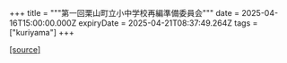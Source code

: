 +++
title = """第一回栗山町立小中学校再編準備委員会"""
date = 2025-04-16T15:00:00.000Z
expiryDate = 2025-04-21T08:37:49.264Z
tags = ["kuriyama"]
+++


[[source]](https://www.town.kuriyama.hokkaido.jp/soshiki/41/31462.html)
